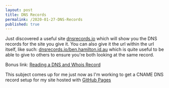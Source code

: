 ```yaml
---
layout: post
title: DNS Records
permalink: /2020-01-27-DNS-Records
published: true
---
```


Just discovered a useful site [dnsrecords.io](https://dnsrecords.io/) which will show you the DNS records<!--more--> for the site you give it. You can also give it the url within the url itself, like such: [dnsrecords.io/ben.hamilton.id.au](https://dnsrecords.io/ben.hamilton.id.au) which is quite useful to be able to give to others to ensure you're both looking at the same record.

Bonus link: [Reading a DNS and Whois Record](http://howtointernet.net/dnsrecords.html)

This subject comes up for me just now as I'm working to get a CNAME DNS record setup for my site hosted with [GitHub Pages](https://help.github.com/en/github/working-with-github-pages/managing-a-custom-domain-for-your-github-pages-site)
